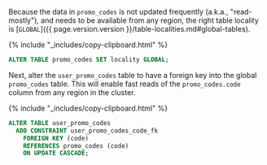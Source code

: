 Because the data in `promo_codes` is not updated frequently (a.k.a., "read-mostly"), and needs to be available from any region, the right table locality is [`GLOBAL`]({{ page.version.version }}/table-localities.md#global-tables).

{% include "_includes/copy-clipboard.html" %}
~~~ sql
ALTER TABLE promo_codes SET locality GLOBAL;
~~~

Next, alter the `user_promo_codes` table to have a foreign key into the global `promo_codes` table. This will enable fast reads of the `promo_codes.code` column from any region in the cluster.

{% include "_includes/copy-clipboard.html" %}
~~~ sql
ALTER TABLE user_promo_codes
  ADD CONSTRAINT user_promo_codes_code_fk
    FOREIGN KEY (code)
    REFERENCES promo_codes (code)
    ON UPDATE CASCADE;
~~~
